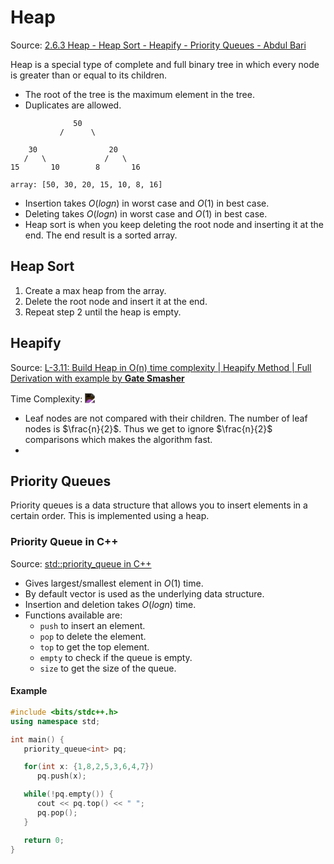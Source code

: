 # Heap

Source: [2.6.3 Heap - Heap Sort - Heapify - Priority Queues - Abdul Bari](https://youtu.be/HqPJF2L5h9U)

Heap is a special type of complete and full binary tree in which every node is greater than or equal to its children.

- The root of the tree is the maximum element in the tree.
- Duplicates are allowed.

```plaintext
              50
           /      \

    30                20
   /   \             /   \
15       10        8       16
```

`array: [50, 30, 20, 15, 10, 8, 16]`

- Insertion takes $O(log n)$ in worst case and $O(1)$ in best case.
- Deleting takes $O(log n)$ in worst case and $O(1)$ in best case.
- Heap sort is when you keep deleting the root node and inserting it at the end. The end result is a sorted array.

## Heap Sort

1. Create a max heap from the array.
2. Delete the root node and insert it at the end.
3. Repeat step 2 until the heap is empty.

## Heapify

Source: [L-3.11: Build Heap in O(n) time complexity | Heapify Method | Full Derivation with example by **Gate Smasher**
](https://www.youtube.com/watch?v=8noP3YjjJCM)

Time Complexity: <!-- $O(n)$ --> <img style="transform: translateY(0.1em); filter: invert();" src="https://render.githubusercontent.com/render/math?math=O(n)">

- Leaf nodes are not compared with their children. The number of leaf nodes is $\frac{n}{2}$. Thus we get to ignore $\frac{n}{2}$ comparisons which makes the algorithm fast.
- 

## Priority Queues

Priority queues is a data structure that allows you to insert elements in a certain order. This is implemented using a heap.

### Priority Queue in C++

Source: [std::priority_queue in C++](https://www.youtube.com/watch?v=JSqznrzWGvc)

- Gives largest/smallest element in $O(1)$ time.
- By default vector is used as the underlying data structure.
- Insertion and deletion takes $O(log n)$ time.
- Functions available are:
  - `push` to insert an element.
  - `pop` to delete the element.
  - `top` to get the top element.
  - `empty` to check if the queue is empty.
  - `size` to get the size of the queue.

#### Example

```cpp
#include <bits/stdc++.h>
using namespace std;

int main() {
   priority_queue<int> pq;

   for(int x: {1,8,2,5,3,6,4,7})
      pq.push(x);

   while(!pq.empty()) {
      cout << pq.top() << " ";
      pq.pop();
   }

   return 0;
}
```
